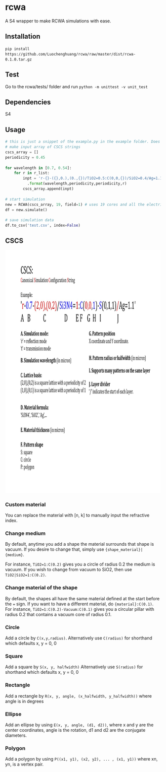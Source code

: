 # rcwa
A S4 wrapper to make RCWA simulations with ease. 

## Installation 

`pip install https://github.com/Luochenghuang/rcwa/raw/master/dist/rcwa-0.1.0.tar.gz`

## Test

Go to the rcwa/tests/ folder and run
`python -m unittest -v unit_test`


## Dependencies
S4


## Usage
```python
# this is just a snippet of the example.py in the example folder. Does not actually run.
# make input array of CSCS strings
cscs_array = []
periodicity = 0.45

for wavelength in [0.7, 0.54]:
    for r in r_list:
        inpt = 'r-{}-({},0.),(0.,{})/TiO2=0.5:C(0,0,{})/SiO2=0.4/Ag=1.1'\
          .format(wavelength,periodicity,periodicity,r)
        cscs_array.append(inpt)

# start simulation
new = RCWA(cscs_array, 19, field=1) # uses 19 cores and all the electric field of 1 unit cell
df = new.simulate()

# save simulation data
df.to_csv('test.csv', index=False)
```


## CSCS
<img src="https://github.com/Luochenghuang/rcwa/raw/master/doc/CSCS%20Helper.jpg" alt="some text"  width="1050" height="784">

### Custom material
You can replace the material with [n, k] to manually input the refractive index.

### Change medium
By default, anytime you add a shape the material surrounds that shape is vacuum. 
If you desire to change that, simply use `{shape_material}|{medium}`.

For instance, `TiO2=1:C(0.2)` gives you a circle of radius 0.2 the medium is vacuum. 
If you wish to change from vacuum to SiO2, then use `TiO2|SiO2=1:C(0.2)`.

### Change material of the shape
By default, the shapes all have the same material defined at the start before the `=` sign. 
If you want to have a different material, do `{material}:C(0.1)`.
For instance, `TiO2=1:C(0.2)-Vacuum:C(0.1)` gives you a circular pillar with radius 0.2 that contains a vacuum core of radius 0.1.

### Circle
Add a circle by `C(x,y,radius)`.
Alternatively use `C(radius)` for shorthand which defaults x, y = 0, 0

### Square
Add a square by `S(x, y, halfwidth)`
Alternatively use `S(radius)` for shorthand which defaults x, y = 0, 0

### Rectangle
Add a rectangle by `R(x, y, angle, (x_halfwidth, y_halfwidth))` where angle is in degrees

### Ellipse
Add an ellipse by using `E(x, y, angle, (d1, d2))`, where x and y are the center coordinates, angle is the rotation, d1 and d2 are the conjugate diameters.

### Polygon
Add a polygon by using `P((x1, y1), (x2, y2), ... , (x1, y1))` where xn, yn, is a vertex pair.
